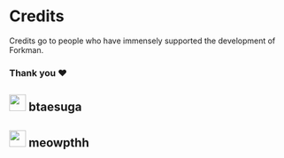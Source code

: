 # Credits

Credits go to people who have immensely supported the development of Forkman.

### Thank you ❤️

## <div class="heading"><img src="https://cdn.discordapp.com/avatars/775418953723805717/5fa63abf6cac8fb01f910d84dbcf2ee9.png" width="30" height="30" class="rounded-corners">&nbsp;btaesuga</div>

## <div class="heading"><img src="https://cdn.discordapp.com/avatars/300548556874579969/04aab5d8f2b2b195960872d464cdef50.png" width="30" height="30" class="rounded-corners">&nbsp;meowpthh</div>
